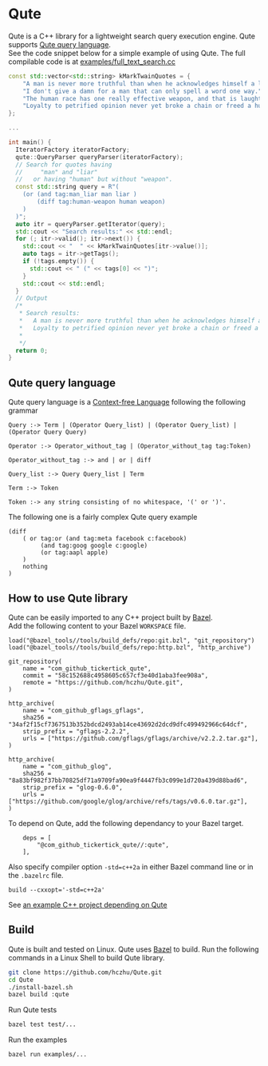 # Qute

Qute is a C++ library for a lightweight search query execution engine. Qute supports [Qute query language](https://github.com/hczhu/Qute#qute-query-language). 
<br>See the code snippet below for a simple example of using Qute. The full compilable code is at [examples/full_text_search.cc](https://github.com/hczhu/Qute/blob/main/examples/full_text_search.cc)

```c++
const std::vector<std::string> kMarkTwainQuotes = {
    "A man is never more truthful than when he acknowledges himself a liar.",
    "I don't give a damn for a man that can only spell a word one way.",
    "The human race has one really effective weapon, and that is laughter.",
    "Loyalty to petrified opinion never yet broke a chain or freed a human soul.",
};

...

int main() {
  IteratorFactory iteratorFactory;
  qute::QueryParser queryParser(iteratorFactory);
  // Search for quotes having
  //     "man" and "liar"
  //   or having "human" but without "weapon".
  const std::string query = R"(
    (or (and tag:man_liar man liar )
        (diff tag:human-weapon human weapon)
    )
  )";
  auto itr = queryParser.getIterator(query);
  std::cout << "Search results:" << std::endl;
  for (; itr->valid(); itr->next()) {
    std::cout << "  " << kMarkTwainQuotes[itr->value()];
    auto tags = itr->getTags();
    if (!tags.empty()) {
      std::cout << " (" << tags[0] << ")";
    }
    std::cout << std::endl;
  }
  // Output
  /* 
   * Search results:
   *   A man is never more truthful than when he acknowledges himself a liar. (man_liar)
   *   Loyalty to petrified opinion never yet broke a chain or freed a human soul. (human-weapon)
   * 
   */
  return 0;
}

```

## Qute query language

Qute query language is a [Context-free Language](https://en.wikipedia.org/wiki/Context-free_language) following the following grammar 

```
Query :-> Term | (Operator Query_list) | (Operator Query_list) | (Operator Query Query)

Operator :-> Operator_without_tag | (Operator_without_tag tag:Token)

Operator_without_tag :-> and | or | diff

Query_list :-> Query Query_list | Term

Term :-> Token

Token :-> any string consisting of no whitespace, '(' or ')'.

```
The following one is a fairly complex Qute query example
```
(diff
    ( or tag:or (and tag:meta facebook c:facebook)
         (and tag:goog google c:google)
         (or tag:aapl apple)
    )
    nothing
)
```

## How to use Qute library

Qute can be easily imported to any C++ project built by [Bazel](https://bazel.build/).
<br> Add the following content to your Bazel `WORKSPACE` file.
```
load("@bazel_tools//tools/build_defs/repo:git.bzl", "git_repository")
load("@bazel_tools//tools/build_defs/repo:http.bzl", "http_archive")

git_repository(
    name = "com_github_tickertick_qute",
    commit = "58c152688c4958605c657cf3e40d1aba3fee908a",
    remote = "https://github.com/hczhu/Qute.git",
)

http_archive(
    name = "com_github_gflags_gflags",
    sha256 = "34af2f15cf7367513b352bdcd2493ab14ce43692d2dcd9dfc499492966c64dcf",
    strip_prefix = "gflags-2.2.2",
    urls = ["https://github.com/gflags/gflags/archive/v2.2.2.tar.gz"],
)

http_archive(
    name = "com_github_glog",
    sha256 = "8a83bf982f37bb70825df71a9709fa90ea9f4447fb3c099e1d720a439d88bad6",
    strip_prefix = "glog-0.6.0",
    urls = ["https://github.com/google/glog/archive/refs/tags/v0.6.0.tar.gz"],
)
```
To depend on Qute, add the following dependancy to your Bazel target.
```
    deps = [
        "@com_github_tickertick_qute//:qute",
    ],
```
Also specify compiler option `-std=c++2a` in either Bazel command line or in the `.bazelrc` file.
```
build --cxxopt='-std=c++2a'
```
See [an example C++ project depending on Qute](https://github.com/hczhu/Qute-examples)

## Build

Qute is built and tested on Linux. Qute uses [Bazel](https://bazel.build/) to build.
Run the following commands in a Linux Shell to build Qute library.

```bash 
git clone https://github.com/hczhu/Qute.git
cd Qute
./install-bazel.sh
bazel build :qute
```

Run Qute tests
```bash 
bazel test test/...
```

Run the examples
```bash 
bazel run examples/...
```
